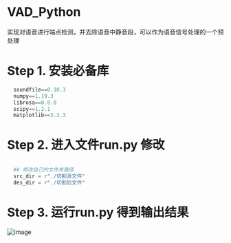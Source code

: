 # VAD_Python
实现对语音进行端点检测，并去除语音中静音段，可以作为语音信号处理的一个预处理

# Step 1. 安装必备库
~~~python
  soundfile==0.10.3
  numpy==1.19.3
  librosa==0.8.0
  scipy==1.2.1
  matplotlib==3.3.3
~~~

# Step 2. 进入文件run.py 修改

~~~python

  ## 修改自己的文件夹路径
  src_dir = r"./切割源文件"
  des_dir = r"./切割后文件"

~~~
# Step 3. 运行run.py 得到输出结果
![image](https://user-images.githubusercontent.com/39001883/126146075-b9cce2f1-b3ea-4ada-ac83-a530b5394a69.png)



